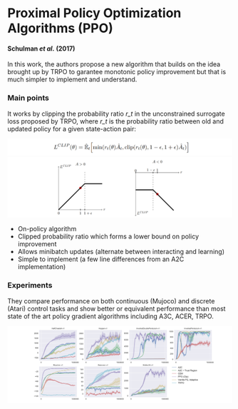 # Proximal Policy Optimization Algorithms (PPO)

#### Schulman *et al.* (2017)

In this work, the authors propose a new algorithm that builds on the idea brought up by TRPO to garantee monotonic policy improvement but that is much simpler to implement and understand.

### Main points

It works by clipping the probability ratio *r_t* in the unconstrained surrogate loss proposed by TRPO, where *r_t* is the probability ratio between old and updated policy for a given state-action pair:

![L_clip](L_clip.PNG)
![fig1](fig1.PNG)

* On-policy algorithm
* Clipped probability ratio which forms a lower bound on policy improvement
* Allows minibatch updates (alternate between interacting and learning)
* Simple to implement (a few line differences from an A2C implementation)

### Experiments

They compare performance on both continuous (Mujoco) and discrete (Atari) control tasks and show better or equivalent performance than most state of the art policy gradient algorithms including A3C, ACER, TRPO.

![fig2](fig2.PNG)
